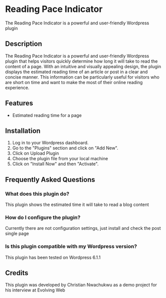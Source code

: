 # Reading Pace Indicator
The Reading Pace Indicator is a powerful and user-friendly Wordpress plugin

## Description
The Reading Pace Indicator is a powerful and user-friendly Wordpress plugin that helps visitors quickly determine how long it will take to read the content of a page. With an intuitive and visually appealing design, the plugin displays the estimated reading time of an article or post in a clear and concise manner. This information can be particularly useful for visitors who are short on time and want to make the most of their online reading experience.

## Features
- Estimated reading time for a page

## Installation
1. Log in to your Wordpress dashboard.
2. Go to the "Plugins" section and click on "Add New".
3. Click on Upload Plugin
4. Choose the plugin file from your local machine
5. Click on "Install Now" and then "Activate".

## Frequently Asked Questions
### What does this plugin do?
This plugin shows the estimated time it will take to read a blog content

### How do I configure the plugin?
Currently there are not configuration settings, just install and check the post single page

### Is this plugin compatible with my Wordpress version?
This plugin has been tested on Wordpress 6.1.1

## Credits
This plugin was developed by Christian Nwachukwu as a demo project for his interview at Evolving Web
